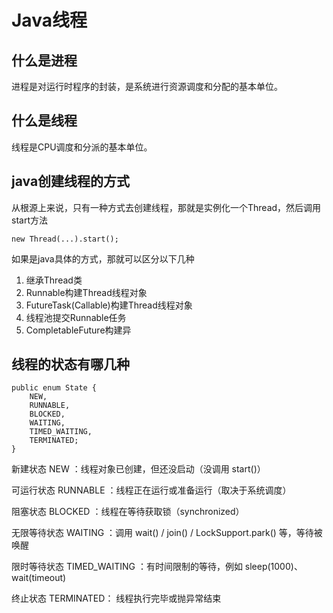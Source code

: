 # Java线程

## 什么是进程

进程是对运行时程序的封装，是系统进行资源调度和分配的基本单位。

## 什么是线程

线程是CPU调度和分派的基本单位。

## java创建线程的方式

从根源上来说，只有一种方式去创建线程，那就是实例化一个Thread，然后调用start方法

```
new Thread(...).start();
```

如果是java具体的方式，那就可以区分以下几种

1. 继承Thread类
2. Runnable构建Thread线程对象
3. FutureTask(Callable)构建Thread线程对象
4. 线程池提交Runnable任务
5. CompletableFuture构建异

## 线程的状态有哪几种

```
public enum State {
    NEW,
    RUNNABLE,
    BLOCKED,
    WAITING,
    TIMED_WAITING,
    TERMINATED;
}
```

新建状态 NEW ：线程对象已创建，但还没启动（没调用 start()）

可运行状态 RUNNABLE ：线程正在运行或准备运行（取决于系统调度）

阻塞状态 BLOCKED ：线程在等待获取锁（synchronized）

无限等待状态 WAITING ：调用 wait() / join() / LockSupport.park() 等，等待被唤醒

限时等待状态 TIMED\_WAITING ：有时间限制的等待，例如 sleep(1000)、wait(timeout)

终止状态 TERMINATED： 线程执行完毕或抛异常结束

